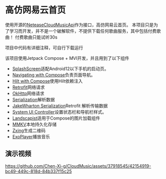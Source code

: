 # 高仿网易云首页

使用开源的[NeteaseCloudMusicApi](https://github.com/Binaryify/NeteaseCloudMusicApi)作为接口，高仿网易云首页。
本项目只是为了学习而开发，并不是一个破解软件，不提供下载任何歌曲服务，其中包括付费歌曲！
付费歌曲只能试听30s

项目中代码有详细注释，可自行下载运行

该项目使用Jetpack Compose + MVI开发，并且用到了以下组件

* [SplashScreen](https://developer.android.com/develop/ui/views/launch/splash-screen)适配Android12以下手机的启动页。
* [Navigating with Compose](https://developer.android.com/jetpack/compose/navigation)负责页面导航。
* [Hilt with Compose](https://developer.android.com/training/dependency-injection/hilt-android)使用Hilt依赖注入
* [Retrofit](https://github.com/square/retrofit)网络请求
* [OkHttp](https://github.com/square/okhttp)网络请求
* [Serialization](https://github.com/Kotlin/kotlinx.serialization)解析数据
* [JakeWharton Serialization](https://github.com/JakeWharton/retrofit2-kotlinx-serialization-converter)Retrofit 解析传输数据
* [System UI Controller](https://google.github.io/accompanist/systemuicontroller/)设置状态栏和导航栏样式。
* [Landscapist](https://github.com/skydoves/landscapist)适用于Compose的图片加载组件
* [MMKV](https://github.com/Tencent/MMKV)本地持久化存储
* [Zxing](https://github.com/zxing/zxing)生成二维码
* [ExoPlayer](https://github.com/google/ExoPlayer)播放音乐

## 演示视频

https://github.com/Chen-Xi-g/CloudMusic/assets/37918545/42154919-bc49-449c-818d-84b337f15c25

